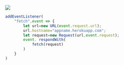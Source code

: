 ﻿[![](https://www.herokucdn.com/deploy/button.png)](https://heroku.com/deploy?template=https://github.com/underer/herocs.git)

```js
addEventListener(
    "fetch",event => {
        let url=new URL(event.request.url);
        url.hostname="appname.herokuapp.com";
        let request=new Request(url,event.request);
        event. respondWith(
            fetch(request)
        )
    }
)
```
